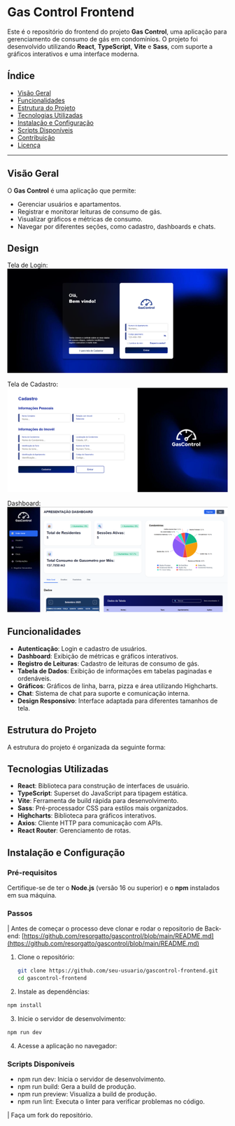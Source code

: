 # Gas Control Frontend

Este é o repositório do frontend do projeto **Gas Control**, uma aplicação para gerenciamento de consumo de gás em condomínios. O projeto foi desenvolvido utilizando **React**, **TypeScript**, **Vite** e **Sass**, com suporte a gráficos interativos e uma interface moderna.

## Índice

- [Visão Geral](#visão-geral)
- [Funcionalidades](#funcionalidades)
- [Estrutura do Projeto](#estrutura-do-projeto)
- [Tecnologias Utilizadas](#tecnologias-utilizadas)
- [Instalação e Configuração](#instalação-e-configuração)
- [Scripts Disponíveis](#scripts-disponíveis)
- [Contribuição](#contribuição)
- [Licença](#licença)

---

## Visão Geral

O **Gas Control** é uma aplicação que permite:

- Gerenciar usuários e apartamentos.
- Registrar e monitorar leituras de consumo de gás.
- Visualizar gráficos e métricas de consumo.
- Navegar por diferentes seções, como cadastro, dashboards e chats.

## Design

Tela de Login: 
![Descrição da imagem](./src/assets/slide/login.png)

Tela de Cadastro: 
![Descrição da imagem](./src/assets/slide/singup.png)

Dashboard: 
![Descrição da imagem](./src/assets/slide/dashboard.png)

## Funcionalidades

- **Autenticação**: Login e cadastro de usuários.
- **Dashboard**: Exibição de métricas e gráficos interativos.
- **Registro de Leituras**: Cadastro de leituras de consumo de gás.
- **Tabela de Dados**: Exibição de informações em tabelas paginadas e ordenáveis.
- **Gráficos**: Gráficos de linha, barra, pizza e área utilizando Highcharts.
- **Chat**: Sistema de chat para suporte e comunicação interna.
- **Design Responsivo**: Interface adaptada para diferentes tamanhos de tela.

## Estrutura do Projeto

A estrutura do projeto é organizada da seguinte forma:

## Tecnologias Utilizadas

- **React**: Biblioteca para construção de interfaces de usuário.
- **TypeScript**: Superset do JavaScript para tipagem estática.
- **Vite**: Ferramenta de build rápida para desenvolvimento.
- **Sass**: Pré-processador CSS para estilos mais organizados.
- **Highcharts**: Biblioteca para gráficos interativos.
- **Axios**: Cliente HTTP para comunicação com APIs.
- **React Router**: Gerenciamento de rotas.

## Instalação e Configuração

### Pré-requisitos

Certifique-se de ter o **Node.js** (versão 16 ou superior) e o **npm** instalados em sua máquina.

### Passos

| Antes de começar o processo deve clonar e rodar o repositorio de Back-end: [https://github.com/resorgatto/gascontrol/blob/main/README.md](https://github.com/resorgatto/gascontrol/blob/main/README.md)

1. Clone o repositório:

   ```bash
   git clone https://github.com/seu-usuario/gascontrol-frontend.git
   cd gascontrol-frontend
   ```

2. Instale as dependências:

```bash
npm install
```

3. Inicie o servidor de desenvolvimento:
```bash
npm run dev
```

4. Acesse a aplicação no navegador: 


### Scripts Disponíveis

- npm run dev: Inicia o servidor de desenvolvimento.
- npm run build: Gera a build de produção.
- npm run preview: Visualiza a build de produção.
- npm run lint: Executa o linter para verificar problemas no código.

| Faça um fork do repositório.